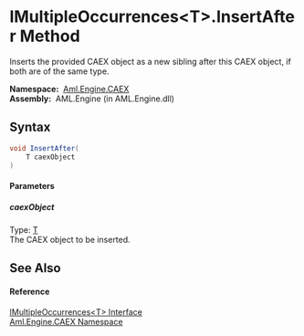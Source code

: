 IMultipleOccurrences&lt;T>.InsertAfter Method
=============================================
Inserts the provided CAEX object as a new sibling after this CAEX object, if both are of the same type.

  **Namespace:**  [Aml.Engine.CAEX][1]  
  **Assembly:**  AML.Engine (in AML.Engine.dll)

Syntax
------

```csharp
void InsertAfter(
	T caexObject
)
```

#### Parameters

##### *caexObject*
Type: [T][2]  
The CAEX object to be inserted.


See Also
--------

#### Reference
[IMultipleOccurrences&lt;T> Interface][2]  
[Aml.Engine.CAEX Namespace][1]  

[1]: ../README.md
[2]: README.md
[3]: https://www.automationml.org
[4]: ../../icons/logoShade.png